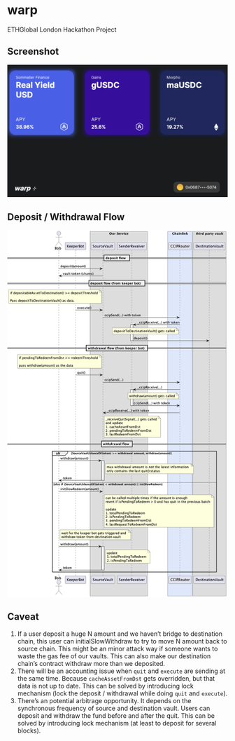 # warp

ETHGlobal London Hackathon Project

## Screenshot

![screenshot](./images/screenshot.png)

## Deposit / Withdrawal Flow

![Sequence Diagram](./contracts/diagram/sequence_diagram/sequence_diagram.png)

## Caveat

1. If a user deposit a huge N amount and we haven’t bridge to destination chain, this user can initialSlowWithdraw to try to move N amount back to source chain. This might be an minor attack way if someone wants to waste the gas fee of our vaults. This can also make our destination chain’s contract withdraw more than we deposited.
2. There will be an accounting issue when `quit` and `execute` are sending at the same time. Because `cacheAssetFromDst` gets overridden, but that data is not up to date. This can be solved by introducing lock mechanism (lock the deposit / withdrawal while doing `quit` and `execute`).
3. There’s an potential arbitrage opportunity. It depends on the synchronous frequency of source and destination vault. Users can deposit and withdraw the fund before and after the quit. This can be solved by introducing lock mechanism (at least to deposit for several blocks).
